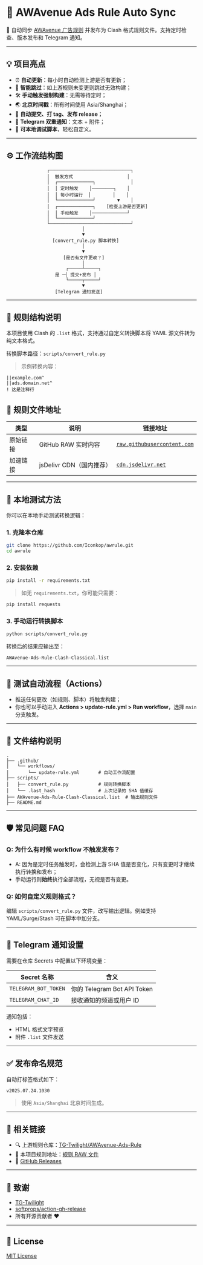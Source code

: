 # 🧱 AWAvenue Ads Rule Auto Sync

🔄 自动同步 [AWAvenue 广告规则](https://github.com/TG-Twilight/AWAvenue-Ads-Rule) 并发布为 Clash 格式规则文件。支持定时检查、版本发布和 Telegram 通知。

---

## 💡 项目亮点

- ⏰ **自动更新**：每小时自动检测上游是否有更新；
- 🧠 **智能跳过**：如上游规则未变更则跳过无效构建；
- 🛠 **手动触发强制构建**：无需等待定时；
- 🌏 **北京时间戳**：所有时间使用 Asia/Shanghai；
- 🔄 **自动提交、打 tag、发布 release**；
- 📢 **Telegram 双重通知**：文本 + 附件；
- 🧪 **可本地调试脚本**，轻松自定义。

---

## ⚙️ 工作流结构图

```text
               ┌──────────────────────────────┐
               │  触发方式                    │
               │  ┌─────────────┐             │
               │  │ 定时触发    │────────┐    │
               │  │ 每小时运行  │        │    │
               │  └─────────────┘        ▼    │
               │  ┌─────────────┐    [检查上游是否更新]
               │  │ 手动触发    │─────────────┘
               │  └─────────────┘
               └──────────────────────────────┘
                            │
                            ▼
                 [convert_rule.py 脚本转换]
                            │
                            ▼
                     [是否有文件更改？]
                            │
                      ┌─────┴─────┐
                  是 ─┤ 提交+发布 │
                      └─────┬─────┘
                            ▼
                  [Telegram 通知发送]

```

---

## 🧩 规则结构说明

本项目使用 Clash 的 `.list` 格式，支持通过自定义转换脚本将 YAML 源文件转为纯文本格式。

转换脚本路径：`scripts/convert_rule.py`

> 示例转换内容：

```
||example.com^
||ads.domain.net^
! 这是注释行
```

## 📄 规则文件地址

| 类型       | 说明                    | 链接地址 |
|------------|-------------------------|----------|
| 原始链接   | GitHub RAW 实时内容     | [`raw.githubusercontent.com`](https://raw.githubusercontent.com/Iconkop/awrule/main/AWAvenue-Ads-Rule-Clash-Classical.list) |
| 加速链接   | jsDelivr CDN（国内推荐）| [`cdn.jsdelivr.net`](https://cdn.jsdelivr.net/gh/Iconkop/awrule@main/AWAvenue-Ads-Rule-Clash-Classical.list) |

---

## 🧪 本地测试方法

你可以在本地手动测试转换逻辑：

### 1. 克隆本仓库

```bash
git clone https://github.com/Iconkop/awrule.git
cd awrule
```

### 2. 安装依赖

```bash
pip install -r requirements.txt
```

> 如无 `requirements.txt`，你可能只需要：

```bash
pip install requests
```

### 3. 手动运行转换脚本

```bash
python scripts/convert_rule.py
```

转换后的结果应输出至：

```
AWAvenue-Ads-Rule-Clash-Classical.list
```

---

## 🧪 测试自动流程（Actions）

- 推送任何更改（如规则、脚本）将触发构建；
- 你也可以手动进入 **Actions > update-rule.yml > Run workflow**，选择 `main` 分支触发。

---

## 📁 文件结构说明

```
.
├── .github/
│   └── workflows/
│       └── update-rule.yml       # 自动工作流配置
├── scripts/
│   ├── convert_rule.py           # 规则转换脚本
│   └── .last_hash                # 上次记录的 SHA 值缓存
├── AWAvenue-Ads-Rule-Clash-Classical.list  # 输出规则文件
├── README.md
```

---

## 🛡 常见问题 FAQ

### Q: 为什么有时候 workflow 不触发发布？

- A: 因为是定时任务触发时，会检测上游 SHA 值是否变化，只有变更时才继续执行转换和发布；
- 手动运行则**始终**执行全部流程，无视是否有变更。

### Q: 如何自定义规则格式？

编辑 `scripts/convert_rule.py` 文件，改写输出逻辑。例如支持 YAML/Surge/Stash 可在脚本中加分支。

---

## 📢 Telegram 通知设置

需要在仓库 Secrets 中配置以下环境变量：

| Secret 名称           | 含义                           |
|------------------------|--------------------------------|
| `TELEGRAM_BOT_TOKEN`   | 你的 Telegram Bot API Token     |
| `TELEGRAM_CHAT_ID`     | 接收通知的频道或用户 ID         |

通知包括：

- HTML 格式文字预览
- 附件 `.list` 文件发送

---

## ✅ 发布命名规范

自动打标签格式如下：

```text
v2025.07.24.1030
```

> 使用 `Asia/Shanghai` 北京时间生成。

---

## 🔗 相关链接

- 🔍 上游规则仓库：[TG-Twilight/AWAvenue-Ads-Rule](https://github.com/TG-Twilight/AWAvenue-Ads-Rule)
- 📄 本项目规则地址：[规则 RAW 文件](https://raw.githubusercontent.com/Iconkop/awrule/main/AWAvenue-Ads-Rule-Clash-Classical.list)
- 🚀 [GitHub Releases](https://github.com/Iconkop/awrule/releases)

---

## 🙏 致谢

- [TG-Twilight](https://github.com/TG-Twilight)
- [softprops/action-gh-release](https://github.com/softprops/action-gh-release)
- 所有开源贡献者 ❤️

---

## 📜 License

[MIT License](LICENSE)
```